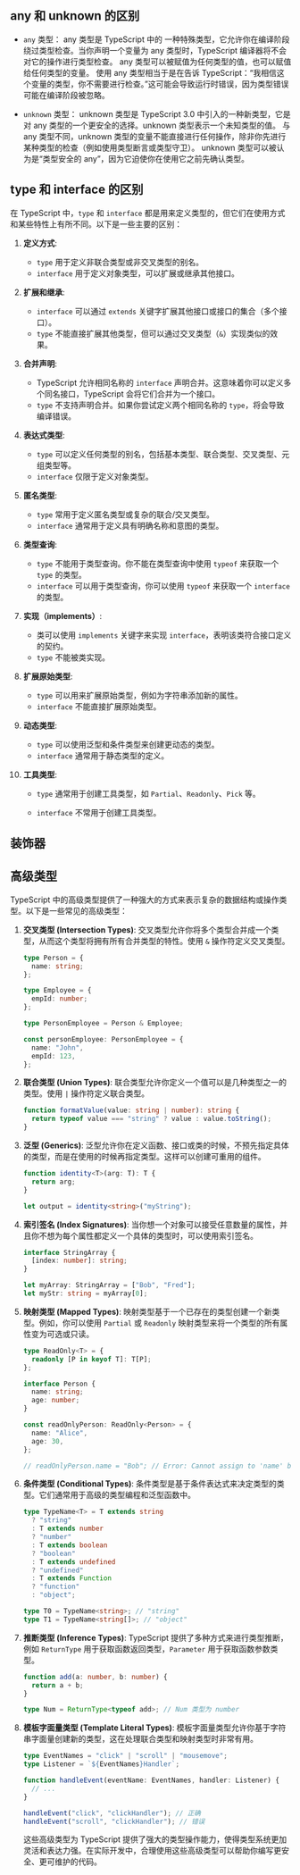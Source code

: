 ## any 和 unknown 的区别

- `any` 类型：
  any 类型是 TypeScript 中的 一种特殊类型，它允许你在编译阶段绕过类型检查。当你声明一个变量为 any 类型时，TypeScript 编译器将不会对它的操作进行类型检查。
  any 类型可以被赋值为任何类型的值，也可以赋值给任何类型的变量。
  使用 any 类型相当于是在告诉 TypeScript：“我相信这个变量的类型，你不需要进行检查。”这可能会导致运行时错误，因为类型错误可能在编译阶段被忽略。

- `unknown` 类型：
  unknown 类型是 TypeScript 3.0 中引入的一种新类型，它是对 any 类型的一个更安全的选择。unknown 类型表示一个未知类型的值。
  与 any 类型不同，unknown 类型的变量不能直接进行任何操作，除非你先进行某种类型的检查（例如使用类型断言或类型守卫）。
  unknown 类型可以被认为是“类型安全的 any”，因为它迫使你在使用它之前先确认类型。

## type 和 interface 的区别

在 TypeScript 中，`type` 和 `interface` 都是用来定义类型的，但它们在使用方式和某些特性上有所不同。以下是一些主要的区别：

1. **定义方式**:
   
   - `type` 用于定义非联合类型或非交叉类型的别名。
   - `interface` 用于定义对象类型，可以扩展或继承其他接口。

2. **扩展和继承**:
   
   - `interface` 可以通过 `extends` 关键字扩展其他接口或接口的集合（多个接口）。
   - `type` 不能直接扩展其他类型，但可以通过交叉类型（`&`）实现类似的效果。

3. **合并声明**:
   
   - TypeScript 允许相同名称的 `interface` 声明合并。这意味着你可以定义多个同名接口，TypeScript 会将它们合并为一个接口。
   - `type` 不支持声明合并。如果你尝试定义两个相同名称的 `type`，将会导致编译错误。

4. **表达式类型**:
   
   - `type` 可以定义任何类型的别名，包括基本类型、联合类型、交叉类型、元组类型等。
   - `interface` 仅限于定义对象类型。

5. **匿名类型**:
   
   - `type` 常用于定义匿名类型或复杂的联合/交叉类型。
   - `interface` 通常用于定义具有明确名称和意图的类型。

6. **类型查询**:
   
   - `type` 不能用于类型查询。你不能在类型查询中使用 `typeof` 来获取一个 `type` 的类型。
   - `interface` 可以用于类型查询，你可以使用 `typeof` 来获取一个 `interface` 的类型。

7. **实现（implements）**:
   
   - 类可以使用 `implements` 关键字来实现 `interface`，表明该类符合接口定义的契约。
   - `type` 不能被类实现。

8. **扩展原始类型**:
   
   - `type` 可以用来扩展原始类型，例如为字符串添加新的属性。
   - `interface` 不能直接扩展原始类型。

9. **动态类型**:
   
   - `type` 可以使用泛型和条件类型来创建更动态的类型。
   - `interface` 通常用于静态类型的定义。

10. **工具类型**:
    
    - `type` 通常用于创建工具类型，如 `Partial`、`Readonly`、`Pick` 等。
    
    - `interface` 不常用于创建工具类型。

## 装饰器

## 高级类型

TypeScript 中的高级类型提供了一种强大的方式来表示复杂的数据结构或操作类型。以下是一些常见的高级类型：

1. **交叉类型 (Intersection Types)**:
   交叉类型允许你将多个类型合并成一个类型，从而这个类型将拥有所有合并类型的特性。使用 `&` 操作符定义交叉类型。
   
   ```typescript
   type Person = {
     name: string;
   };
   
   type Employee = {
     empId: number;
   };
   
   type PersonEmployee = Person & Employee;
   
   const personEmployee: PersonEmployee = {
     name: "John",
     empId: 123,
   };
   ```

2. **联合类型 (Union Types)**:
   联合类型允许你定义一个值可以是几种类型之一的类型。使用 `|` 操作符定义联合类型。
   
   ```typescript
   function formatValue(value: string | number): string {
     return typeof value === "string" ? value : value.toString();
   }
   ```

3. **泛型 (Generics)**:
   泛型允许你在定义函数、接口或类的时候，不预先指定具体的类型，而是在使用的时候再指定类型。这样可以创建可重用的组件。
   
   ```typescript
   function identity<T>(arg: T): T {
     return arg;
   }
   
   let output = identity<string>("myString");
   ```

4. **索引签名 (Index Signatures)**:
   当你想一个对象可以接受任意数量的属性，并且你不想为每个属性都定义一个具体的类型时，可以使用索引签名。
   
   ```typescript
   interface StringArray {
     [index: number]: string;
   }
   
   let myArray: StringArray = ["Bob", "Fred"];
   let myStr: string = myArray[0];
   ```

5. **映射类型 (Mapped Types)**:
   映射类型基于一个已存在的类型创建一个新类型。例如，你可以使用 `Partial` 或 `Readonly` 映射类型来将一个类型的所有属性变为可选或只读。
   
   ```typescript
   type ReadOnly<T> = {
     readonly [P in keyof T]: T[P];
   };
   
   interface Person {
     name: string;
     age: number;
   }
   
   const readOnlyPerson: ReadOnly<Person> = {
     name: "Alice",
     age: 30,
   };
   
   // readOnlyPerson.name = "Bob"; // Error: Cannot assign to 'name' because it is a read-only property.
   ```

6. **条件类型 (Conditional Types)**:
   条件类型是基于条件表达式来决定类型的类型。它们通常用于高级的类型编程和泛型函数中。
   
   ```typescript
   type TypeName<T> = T extends string
     ? "string"
     : T extends number
     ? "number"
     : T extends boolean
     ? "boolean"
     : T extends undefined
     ? "undefined"
     : T extends Function
     ? "function"
     : "object";
   
   type T0 = TypeName<string>; // "string"
   type T1 = TypeName<string[]>; // "object"
   ```

7. **推断类型 (Inference Types)**:
   TypeScript 提供了多种方式来进行类型推断，例如 `ReturnType` 用于获取函数返回类型，`Parameter` 用于获取函数参数类型。
   
   ```typescript
   function add(a: number, b: number) {
     return a + b;
   }
   
   type Num = ReturnType<typeof add>; // Num 类型为 number
   ```

8. **模板字面量类型 (Template Literal Types)**:
   模板字面量类型允许你基于字符串字面量创建新的类型，这在处理联合类型和映射类型时非常有用。
   
   ```typescript
   type EventNames = "click" | "scroll" | "mousemove";
   type Listener = `${EventNames}Handler`;
   
   function handleEvent(eventName: EventNames, handler: Listener) {
     // ...
   }
   
   handleEvent("click", "clickHandler"); // 正确
   handleEvent("scroll", "clickHandler"); // 错误
   ```
   
   这些高级类型为 TypeScript 提供了强大的类型操作能力，使得类型系统更加灵活和表达力强。在实际开发中，合理使用这些高级类型可以帮助你编写更安全、更可维护的代码。
